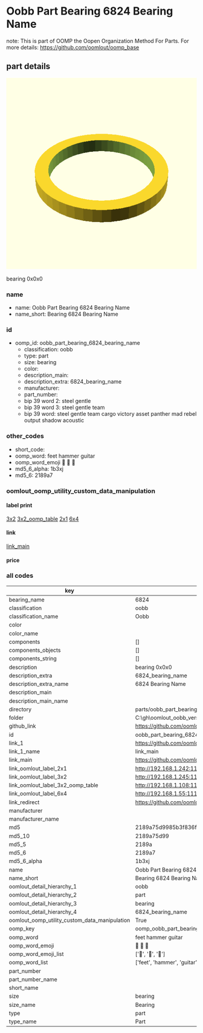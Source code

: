 # Oobb Part Bearing 6824 Bearing Name  

note: This is part of OOMP the Oopen Organization Method For Parts. For more details: https://github.com/oomlout/oomp_base

##  part details
  

[![](3dpr.png)](3dpr.png)

bearing 0x0x0



### name
* name: Oobb Part Bearing 6824 Bearing Name
* name_short: Bearing 6824 Bearing Name
### id
* oomp_id: oobb_part_bearing_6824_bearing_name
  * classification: oobb
  * type: part
  * size: bearing
  * color: 
  * description_main: 
  * description_extra: 6824_bearing_name
  * manufacturer: 
  * part_number: 
  * bip 39 word 2: steel gentle
  * bip 39 word 3: steel gentle team
  * bip 39 word: steel gentle team cargo victory asset panther mad rebel output shadow acoustic

### other_codes
* short_code: 
* oomp_word: feet hammer guitar
* oomp_word_emoji :feet: :hammer: :guitar:
* md5_6_alpha: 1b3xj
* md5_6: 2189a7






### oomlout_oomp_utility_custom_data_manipulation
#### label print
[3x2](http://192.168.1.245:1112/?label=oomp%201b3xj)
[3x2_oomp_table](http://192.168.1.108:1112/?label=oomp%201b3xj)
[2x1](http://192.168.1.242:1112/?label=oomp%201b3xj)
[6x4](http://192.168.1.55:1112/?label=oomp%201b3xj)    

#### link

[link_main](https://github.com/oomlout/oomlout_oobb_version_4_generated_parts/tree/main/navigation_oomp/oobb/part/bearing//6824_bearing_name/part)                              

#### price







### all codes 
| key | value |  
| --- | --- |  
| bearing_name | 6824 |  
| classification | oobb |  
| classification_name | Oobb |  
| color |  |  
| color_name |  |  
| components | [] |  
| components_objects | [] |  
| components_string | [] |  
| description | bearing 0x0x0 |  
| description_extra | 6824_bearing_name |  
| description_extra_name | 6824 Bearing Name |  
| description_main |  |  
| description_main_name |  |  
| directory | parts/oobb_part_bearing_6824_bearing_name |  
| folder | C:\gh\oomlout_oobb_version_4_generated_parts\parts\oobb_part_bearing_6824_bearing_name |  
| github_link | https://github.com/oomlout/oomlout_oomp_part_src/tree/main/parts/oobb_part_bearing_6824_bearing_name |  
| id | oobb_part_bearing_6824_bearing_name |  
| link_1 | https://github.com/oomlout/oomlout_oobb_version_4_generated_parts/tree/main/navigation_oomp/oobb/part/bearing//6824_bearing_name/part |  
| link_1_name | link_main |  
| link_main | https://github.com/oomlout/oomlout_oobb_version_4_generated_parts/tree/main/navigation_oomp/oobb/part/bearing//6824_bearing_name/part |  
| link_oomlout_label_2x1 | http://192.168.1.242:1112/?label=oomp%201b3xj |  
| link_oomlout_label_3x2 | http://192.168.1.245:1112/?label=oomp%201b3xj |  
| link_oomlout_label_3x2_oomp_table | http://192.168.1.108:1112/?label=oomp%201b3xj |  
| link_oomlout_label_6x4 | http://192.168.1.55:1112/?label=oomp%201b3xj |  
| link_redirect | https://github.com/oomlout/oomlout_oobb_version_4_generated_parts/tree/main/parts/hardware_bearing_6824 |  
| manufacturer |  |  
| manufacturer_name |  |  
| md5 | 2189a75d9985b3f836f9d22bbd584ea9 |  
| md5_10 | 2189a75d99 |  
| md5_5 | 2189a |  
| md5_6 | 2189a7 |  
| md5_6_alpha | 1b3xj |  
| name | Oobb Part Bearing 6824 Bearing Name |  
| name_short | Bearing 6824 Bearing Name |  
| oomlout_detail_hierarchy_1 | oobb |  
| oomlout_detail_hierarchy_2 | part |  
| oomlout_detail_hierarchy_3 | bearing |  
| oomlout_detail_hierarchy_4 | 6824_bearing_name |  
| oomlout_oomp_utility_custom_data_manipulation | True |  
| oomp_key | oomp_oobb_part_bearing_6824_bearing_name |  
| oomp_word | feet hammer guitar |  
| oomp_word_emoji | :feet: :hammer: :guitar: |  
| oomp_word_emoji_list | [':feet:', ':hammer:', ':guitar:'] |  
| oomp_word_list | ['feet', 'hammer', 'guitar'] |  
| part_number |  |  
| part_number_name |  |  
| short_name |  |  
| size | bearing |  
| size_name | Bearing |  
| type | part |  
| type_name | Part |  
